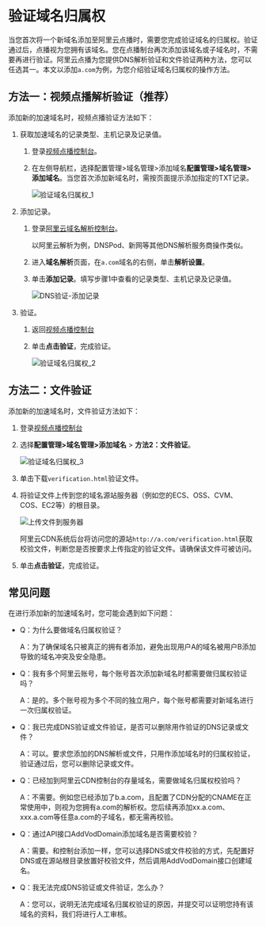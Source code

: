 # 验证域名归属权

当您首次将一个新域名添加至阿里云点播时，需要您完成验证域名的归属权。验证通过后，点播视为您拥有该域名。您在点播制台再次添加该域名或子域名时，不需要再进行验证。阿里云点播为您提供DNS解析验证和文件验证两种方法，您可以任选其一。本文以添加`a.com`为例，为您介绍验证域名归属权的操作方法。

## 方法一：视频点播解析验证（推荐）

添加新的加速域名时，视频点播验证方法如下：

1.  获取加速域名的记录类型、主机记录及记录值。

    1.  登录[视频点播控制台](https://vod.console.aliyun.com/#/domain/list)。

    2.  在左侧导航栏，选择配置管理\>域名管理\>添加域名**配置管理\>域名管理\>添加域名**。当您首次添加新域名时，需按页面提示添加指定的TXT记录。

        ![验证域名归属权_1](https://static-aliyun-doc.oss-cn-hangzhou.aliyuncs.com/assets/img/zh-CN/6161510061/p166556.png)

2.  添加记录。

    1.  登录[阿里云域名解析控制台](https://dc.console.aliyun.com/dns)。

        以阿里云解析为例，DNSPod、新网等其他DNS解析服务商操作类似。

    2.  进入**域名解析**页面，在`a.com`域名的右侧，单击**解析设置**。

    3.  单击**添加记录**。填写步骤1中查看的记录类型、主机记录及记录值。

        ![DNS验证-添加记录](https://static-aliyun-doc.oss-cn-hangzhou.aliyuncs.com/assets/img/zh-CN/5370238951/p112216.png)

3.  验证。

    1.  返回[视频点播控制台](https://pre-vod.console.aliyun.com/#/domain/list)

    2.  单击**点击验证**，完成验证。

        ![验证域名归属权_2](https://static-aliyun-doc.oss-cn-hangzhou.aliyuncs.com/assets/img/zh-CN/5822510061/p166576.png)


## 方法二：文件验证

添加新的加速域名时，文件验证方法如下：

1.  登录[视频点播控制台](https://vod.console.aliyun.com/#/domain/list)

2.  选择**配置管理\>域名管理\>添加域名** \> **方法2：文件验证**。

    ![验证域名归属权_3](https://static-aliyun-doc.oss-cn-hangzhou.aliyuncs.com/assets/img/zh-CN/7161510061/p166529.png)

3.  单击下载`verification.html`验证文件。

4.  将验证文件上传到您的域名源站服务器（例如您的ECS、OSS、CVM、COS、EC2等）的根目录。

    ![上传文件到服务器](https://static-aliyun-doc.oss-cn-hangzhou.aliyuncs.com/assets/img/zh-CN/6370238951/p112238.jpeg)

    阿里云CDN系统后台将访问您的源站`http://a.com/verification.html`获取校验文件，判断您是否按要求上传指定的验证文件。请确保该文件可被访问。

5.  单击**点击验证**，完成验证。


## 常见问题

在进行添加新的加速域名时，您可能会遇到如下问题：

-   Q：为什么要做域名归属权验证？

    A：为了确保域名只被真正的拥有者添加，避免出现用户A的域名被用户B添加导致的域名冲突及安全隐患。

-   Q：我有多个阿里云账号，每个账号首次添加新域名时都需要做归属权验证吗？

    A：是的。多个账号视为多个不同的独立用户，每个账号都需要对新域名进行一次归属权验证。

-   Q：我已完成DNS验证或文件验证，是否可以删除用作验证的DNS记录或文件？

    A：可以。要求您添加的DNS解析或文件，只用作添加域名时的归属权验证，验证通过后，您可以删除记录或文件。

-   Q：已经加到阿里云CDN控制台的存量域名，需要做域名归属权校验吗？

    A：不需要。例如您已经添加了b.a.com，且配置了CDN分配的CNAME在正常使用中，则视为您拥有a.com的解析权。您后续再添加xx.a.com、xxx.a.com等任意a.com的子域名，都无需再校验。

-   Q：通过API接口AddVodDomain添加域名是否需要校验？

    A：需要。和控制台添加一样，您可以选择DNS或文件校验的方式，先配置好DNS或在源站根目录放置好校验文件，然后调用AddVodDomain接口创建域名。

-   Q：我无法完成DNS验证或文件验证，怎么办？

    A：您可以，说明无法完成域名归属权验证的原因，并提交可以证明您持有该域名的资料，我们将进行人工审核。


